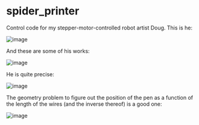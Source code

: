 # spider_printer
Control code for my stepper-motor-controlled robot artist Doug. This is he:

![image](https://user-images.githubusercontent.com/8690175/235303284-e891ec3a-f1cf-4790-8040-86f9a9334150.png)

And these are some of his works:

![image](https://user-images.githubusercontent.com/8690175/235303382-a38a9d46-78b9-4c84-9531-3917cbaea933.png)

He is quite precise:

![image](https://user-images.githubusercontent.com/8690175/235303451-02882b62-19d1-432f-b6dc-144e8bed040b.png)

The geometry problem to figure out the position of the pen as a function 
of the length of the wires (and the inverse thereof) is a good one:

![image](https://user-images.githubusercontent.com/8690175/235303707-3cc2aff9-0e18-4446-9852-3f6553b67261.png)
